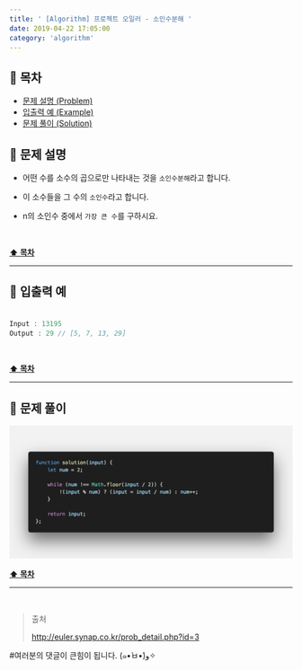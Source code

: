 ```yaml
---
title: ' [Algorithm] 프로젝트 오일러 - 소인수분해 '
date: 2019-04-22 17:05:00
category: 'algorithm'
---
```


## **💎 목차**
  * [문제 설명 (Problem)](#-문제-설명)
  * [입출력 예 (Example)](#-입출력-예)
  * [문제 풀이 (Solution)](#-문제-풀이)

## **📕 문제 설명**

- 어떤 수를 소수의 곱으로만 나타내는 것을 `소인수분해`라고 합니다.

- 이 소수들을 그 수의 `소인수`라고 합니다.

- n의 소인수 중에서 `가장 큰 수`를 구하시요.

<br />

**[⬆ 목차](#-목차)**

---

## **📙 입출력 예**

```js

Input : 13195
Output : 29 // [5, 7, 13, 29]

```

<br />

**[⬆ 목차](#-목차)**

---

## **📘 문제 풀이**

![](../../../assets/algorithm/euler/euler.3.solution.png)
<br />

**[⬆ 목차](#-목차)**

---

<br />

> 출처
>
> <a href="http://euler.synap.co.kr/prob_detail.php?id=3" target="_blank">http://euler.synap.co.kr/prob_detail.php?id=3</a>

#여러분의 댓글이 큰힘이 됩니다. (๑•̀ㅂ•́)و✧
